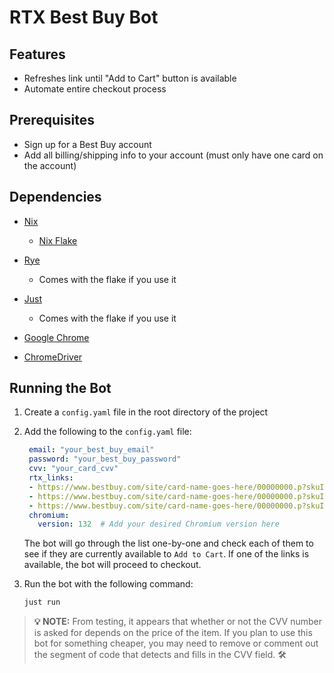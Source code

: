 # RTX Best Buy Bot

## Features

- Refreshes link until "Add to Cart" button is available
- Automate entire checkout process

## Prerequisites

- Sign up for a Best Buy account
- Add all billing/shipping info to your account (must only have one card on the account)

## Dependencies

- [Nix](https://nixos.org/download.html)

  - [Nix Flake](https://nixos.wiki/wiki/Flakes)

- [Rye](https://rye.astral.sh/)

  - Comes with the flake if you use it

- [Just](https://github.com/casey/just)

  - Comes with the flake if you use it

- [Google Chrome](https://www.google.com/chrome/)

- [ChromeDriver](https://googlechromelabs.github.io/chrome-for-testing/)

## Running the Bot

1. Create a `config.yaml` file in the root directory of the project

1. Add the following to the `config.yaml` file:

   ```yaml
    email: "your_best_buy_email"
    password: "your_best_buy_password"
    cvv: "your_card_cvv"
    rtx_links:
    - https://www.bestbuy.com/site/card-name-goes-here/00000000.p?skuId=00000000
    - https://www.bestbuy.com/site/card-name-goes-here/00000000.p?skuId=00000000
    - https://www.bestbuy.com/site/card-name-goes-here/00000000.p?skuId=00000000
    chromium:
      version: 132  # Add your desired Chromium version here
   ```

   The bot will go through the list one-by-one and check each of them to see if they
   are currently available to `Add to Cart`. If one of the links is available, the bot
   will proceed to checkout.

1. Run the bot with the following command:

   ```bash
   just run
   ```

> **💡 NOTE:** From testing, it appears that whether or not the CVV number is asked for depends on the price of the item. If you plan to use this bot for something cheaper, you may need to remove or comment out the segment of code that detects and fills in the CVV field. 🛠️
